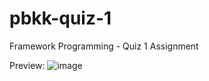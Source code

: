 # pbkk-quiz-1
Framework Programming - Quiz 1 Assignment

Preview:
![image](https://user-images.githubusercontent.com/36522826/157993661-fa5aa600-b20f-4561-9346-de92f1bfd5a3.png)
